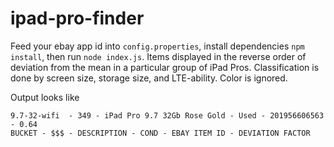 # ipad-pro-finder

Feed your ebay app id into `config.properties`, install dependencies `npm install`, then run `node index.js`. Items displayed in the reverse order of deviation from the mean in a particular group of iPad Pros. Classification is done by screen size, storage size, and LTE-ability. Color is ignored.

Output looks like
```
9.7-32-wifi	 - 349 - iPad Pro 9.7 32Gb Rose Gold - Used - 201956606563 - 0.64
BUCKET - $$$ - DESCRIPTION - COND - EBAY ITEM ID - DEVIATION FACTOR
```
